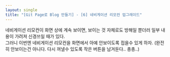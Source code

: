 ```yaml
---
layout: single
title: "[Git Page로 Blog 만들기] - [6] 네비게이션 리모컨 업그레이드"
---
```


네비게이션 리모컨이 화면 상에 계속 보이면, 보이는 것 자체로도 방해일 뿐더러 일부 내용이 가려져 신경쓰일 때가 있다.<br/>
그러니 이번엔 네비게이션 리모컨을 화면에서 아예 안보이도록 접을수 있게 하자. (완전히 안보이는건 아니다. 다시 꺼낼수 있도록 작은 버튼을 남겨둔다.. 총총..)
